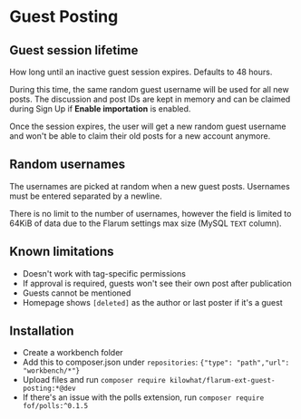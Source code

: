 # Guest Posting

## Guest session lifetime

How long until an inactive guest session expires.
Defaults to 48 hours.

During this time, the same random guest username will be used for all new posts.
The discussion and post IDs are kept in memory and can be claimed during Sign Up if **Enable importation** is enabled.

Once the session expires, the user will get a new random guest username and won't be able to claim their old posts for a new account anymore.

## Random usernames

The usernames are picked at random when a new guest posts.
Usernames must be entered separated by a newline.

There is no limit to the number of usernames, however the field is limited to 64KiB of data due to the Flarum settings max size (MySQL `TEXT` column).

## Known limitations

- Doesn't work with tag-specific permissions
- If approval is required, guests won't see their own post after publication
- Guests cannot be mentioned
- Homepage shows `[deleted]` as the author or last poster if it's a guest

## Installation

- Create a workbench folder
- Add this to composer.json under `repositories`: `{"type": "path","url": "workbench/*"}`
- Upload files and run `composer require kilowhat/flarum-ext-guest-posting:*@dev`
- If there's an issue with the polls extension, run `composer require fof/polls:^0.1.5`
